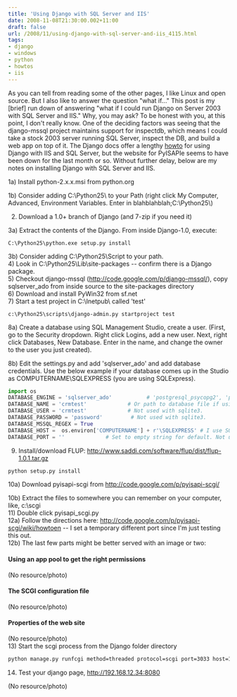 ```yaml
---
title: 'Using Django with SQL Server and IIS'
date: 2008-11-08T21:30:00.002+11:00
draft: false
url: /2008/11/using-django-with-sql-server-and-iis_4115.html
tags: 
- django
- windows
- python
- howtos
- iis
---
```


As you can tell from reading some of the other pages, I like Linux and open source. But I also like to answer the question "what if..." This post is my [brief] run down of answering "what if I could run Django on Server 2003 with SQL Server and IIS." Why, you may ask? To be honest with you, at this point, I don't really know. One of the deciding factors was seeing that the django-mssql project maintains support for inspectdb, which means I could take a stock 2003 server running SQL Server, inspect the DB, and build a web app on top of it. The Django docs offer a lengthy [howto](http://code.djangoproject.com/wiki/DjangoOnWindowsWithIISAndSQLServer) for using Django with IIS and SQL Server, but the website for PyISAPIe seems to have been down for the last month or so. Without further delay, below are my notes on installing Django with SQL Server and IIS.

  
  
1a) Install python-2.x.x.msi from python.org  
  
1b) Consider adding C:\\Python25\\ to your Path (right click My Computer, Advanced, Environment Variables. Enter in blahblahblah;C:\\Python25\\)  
  
2) Download a 1.0+ branch of Django (and 7-zip if you need it)  
  
3a) Extract the contents of the Django. From inside Django-1.0, execute:  
  
```plain
C:\Python25\python.exe setup.py install

```  
3b) Consider adding C:\Python25\Script to your path.  
4) Look in C:\Python25\Lib\site-packages -- confirm there is a Django package.  
5) Checkout django-mssql (http://code.google.com/p/django-mssql/), copy sqlserver_ado from inside source to the site-packages directory  
6) Download and install PyWin32 from sf.net  
7) Start a test project in C:\Inetpub\ called 'test'  
  
```plain
c:\Python25\scripts\django-admin.py startproject test

```  
8a) Create a database using SQL Management Studio, create a user. (First, go to the Security dropdown. Right click Logins, add a new user. Next, right click Databases, New Database. Enter in the name, and change the owner to the user you just created).  
  
8b) Edit the settings.py and add 'sqlserver_ado' and add database credentials. Use the below example if your database comes up in the Studio as COMPUTERNAME\\SQLEXPRESS (you are using SQLExpress).  
  
```python
import os
DATABASE_ENGINE = 'sqlserver_ado'           # 'postgresql_psycopg2', 'postgresql', 'mysql', 'sqlite3' or 'oracle'.
DATABASE_NAME = 'crmtest'             # Or path to database file if using sqlite3.
DATABASE_USER = 'crmtest'             # Not used with sqlite3.
DATABASE_PASSWORD = 'password'         # Not used with sqlite3.
DATABASE_MSSQL_REGEX = True
DATABASE_HOST =  os.environ['COMPUTERNAME'] + r'\SQLEXPRESS' # I use SQLEXPRESS
DATABASE_PORT = ''             # Set to empty string for default. Not used with sqlite3.

```  
9) Install/download FLUP: http://www.saddi.com/software/flup/dist/flup-1.0.1.tar.gz  
  
```bash
python setup.py install

```  
10a) Download pyisapi-scgi from http://code.google.com/p/pyisapi-scgi/  
  
10b) Extract the files to somewhere you can remember on your computer, like, c:\scgi  
11) Double click pyisapi_scgi.py  
12a) Follow the directions here: http://code.google.com/p/pyisapi-scgi/wiki/howtoen -- I set a temporary different port since I'm just testing this out.  
12b) The last few parts might be better served with an image or two:  
  

#### Using an app pool to get the right permissions

  
(No resource/photo)  
  
  

#### The SCGI configuration file

  
(No resource/photo)  
  
  

#### Properties of the web site

  
(No resource/photo)  
13) Start the scgi process from the Django folder directory  
  
```bash
python manage.py runfcgi method=threaded protocol=scgi port=3033 host=127.0.0.1

```  
14) Test your django page, http://192.168.12.34:8080  
  
(No resource/photo)